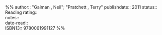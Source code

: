 %%
author:: "Gaiman , Neil"; "Pratchett , Terry"
publishdate:: 2011
status:: Reading
rating::  
notes::  
date-read::  
ISBN13:: 9780061991127
%%